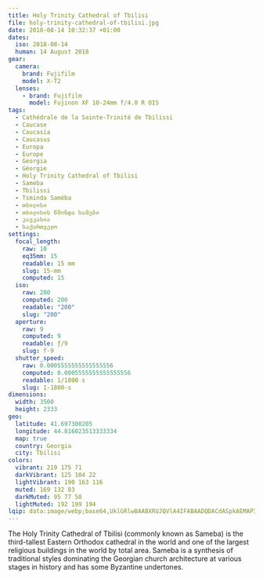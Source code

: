 ```yaml
---
title: Holy Trinity Cathedral of Tbilisi
file: holy-trinity-cathedral-of-tbilisi.jpg
date: 2018-08-14 10:32:37 +01:00
dates:
  iso: 2018-08-14
  human: 14 August 2018
gear:
  camera:
    brand: Fujifilm
    model: X-T2
  lenses:
    - brand: Fujifilm
      model: Fujinon XF 10-24mm f/4.0 R OIS
tags:
  - Cathédrale de la Sainte-Trinité de Tbilissi
  - Caucase
  - Caucasia
  - Caucasus
  - Europa
  - Europe
  - Georgia
  - Géorgie
  - Holy Trinity Cathedral of Tbilisi
  - Sameba
  - Tbilissi
  - Tsminda Saméba
  - თბილისი
  - თბილისის წმინდა სამები
  - კავკასია
  - საქართველო
settings:
  focal_length:
    raw: 10
    eq35mm: 15
    readable: 15 mm
    slug: 15-mm
    computed: 15
  iso:
    raw: 200
    computed: 200
    readable: "200"
    slug: "200"
  aperture:
    raw: 9
    computed: 9
    readable: ƒ/9
    slug: f-9
  shutter_speed:
    raw: 0.0005555555555555556
    computed: 0.0005555555555555556
    readable: 1/1800 s
    slug: 1-1800-s
dimensions:
  width: 3500
  height: 2333
geo:
  latitude: 41.697300205
  longitude: 44.816023513333334
  map: true
  country: Georgia
  city: Tbilisi
colors:
  vibrant: 219 175 71
  darkVibrant: 125 104 22
  lightVibrant: 190 163 116
  muted: 169 132 83
  darkMuted: 95 77 50
  lightMuted: 192 199 194
lqip: data:image/webp;base64,UklGRlwBAABXRUJQVlA4IFABAADQDACdASpkAEMAP3GkyFm0rD+vq/idE/AuCWUAz9xbV4Rc/DGg02+TEmile2UWrwphkd24x26BT9KA289dySygwg/i0qakq3MWIR+LL0lbFO8/9bPjZnsd4NvQFI3JXkAKzJsc12ACWRL1sKNM5oAA/u3E1c8nulm/KfO2sYffSzKRW3xgjYzmErlNmtSQwQjfpopO4lv1QgN1sHJOONanETbhQiQmnCkz/PwtxPzSx+8llxZaL1Iv0MfBTIhI8wAceAPOUwL8xfTkHOhNGHKi0tOuZfEUQJlVL1fOG3wnO3afFdC4q81Don6Kf6DvgX9nA0VipZflHPI7kkvcItnOkzA1aANAT/0H+zjqRetzjDJAo7lgrrg8DGAxm8XKed4LGFVVi/RfhD9jl9e8+hdD95cHgiuf+fHfWVyrWdbecWIKL3Z/vrhwUYIwMuHgAAA=
---
```


The Holy Trinity Cathedral of Tbilisi (commonly known as Sameba) is the third-tallest Eastern Orthodox cathedral in the world and one of the largest religious buildings in the world by total area. Sameba is a synthesis of traditional styles dominating the Georgian church architecture at various stages in history and has some Byzantine undertones.
